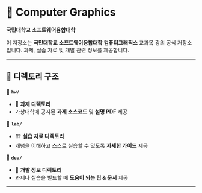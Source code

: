 # 🎨 Computer Graphics  

**국민대학교 소프트웨어융합대학**  

이 저장소는 **국민대학교 소프트웨어융합대학 컴퓨터그래픽스** 교과목 강의 공식 저장소입니다. 과제, 실습 자료 및 개발 관련 정보를 제공합니다.

---

## 📂 디렉토리 구조  

📌 **`hw/`**  
   - 📜 **과제 디렉토리**  
   - 가상대학에 공지된 **과제 소스코드** 및 **설명 PDF** 제공  

📌 **`lab/`**  
   - 🏗️ **실습 자료 디렉토리**  
   - 개념을 이해하고 스스로 실습할 수 있도록 **자세한 가이드** 제공  

📌 **`dev/`**  
   - 🔧 **개발 정보 디렉토리**  
   - 과제나 실습을 빌드할 때 **도움이 되는 팁 & 문서** 제공  

---
